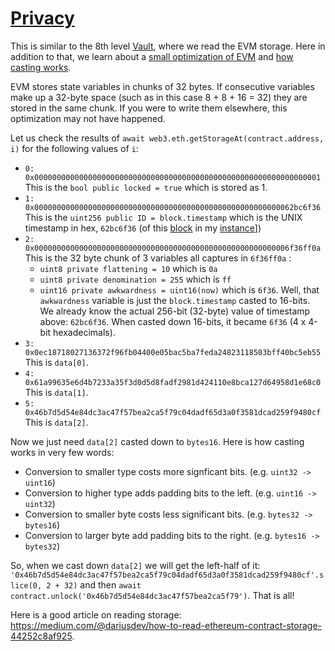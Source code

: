 # [Privacy](https://ethernaut.openzeppelin.com/level/0x11343d543778213221516D004ED82C45C3c8788B)

This is similar to the 8th level [Vault](./8-Vault.md), where we read the EVM storage. Here in addition to that, we learn about a [small optimization of EVM](https://docs.soliditylang.org/en/v0.8.13/internals/layout_in_storage.html) and [how casting works](https://www.tutorialspoint.com/solidity/solidity_conversions.htm).

EVM stores state variables in chunks of 32 bytes. If consecutive variables make up a 32-byte space (such as in this case 8 + 8 + 16 = 32) they are stored in the same chunk. If you were to write them elsewhere, this optimization may not have happened.

Let us check the results of `await web3.eth.getStorageAt(contract.address, i)` for the following values of `i`:

- `0: 0x0000000000000000000000000000000000000000000000000000000000000001`
This is the `bool public locked = true` which is stored as 1.
- `1: 0x0000000000000000000000000000000000000000000000000000000062bc6f36`
This is the `uint256 public ID = block.timestamp` which is the UNIX timestamp in hex, `62bc6f36` (of this [block](https://rinkeby.etherscan.io/block/10937345) in my [instance](https://rinkeby.etherscan.io/address/0x99181B0E39A3b17fc44f99972bF3E6Afd6296a07)])
- `2: 0x000000000000000000000000000000000000000000000000000000006f36ff0a`
This is the 32 byte chunk of 3 variables all captures in `6f36ff0a` : 
  - `uint8 private flattening = 10` which is `0a`
  - `uint8 private denomination = 255` which is `ff`
  - `uint16 private awkwardness = uint16(now)` which is `6f36`.
Well, that `awkwardness` variable is just the `block.timestamp` casted to 16-bits. We already know the actual 256-bit (32-byte) value of timestamp above: `62bc6f36`. When casted down 16-bits, it became `6f36` (4 x 4-bit hexadecimals).
- `3: 0x0ec18718027136372f96fb04400e05bac5ba7feda24823118503bff40bc5eb55`
This is `data[0]`.
- `4: 0x61a99635e6d4b7233a35f3d0d5d8fadf2981d424110e8bca127d64958d1e68c0`
This is `data[1]`.
- `5: 0x46b7d5d54e84dc3ac47f57bea2ca5f79c04dadf65d3a0f3581dcad259f9480cf`
This is `data[2]`.

Now we just need `data[2]` casted down to `bytes16`. Here is how casting works in very few words:

- Conversion to smaller type costs more signficant bits. (e.g. `uint32 -> uint16`)
- Conversion to higher type adds padding bits to the left. (e.g. `uint16 -> uint32`)
- Conversion to smaller byte costs less significant bits. (e.g. `bytes32 -> bytes16`)
- Conversion to larger byte add padding bits to the right. (e.g. `bytes16 -> bytes32`)

So, when we cast down `data[2]` we will get the left-half of it: `'0x46b7d5d54e84dc3ac47f57bea2ca5f79c04dadf65d3a0f3581dcad259f9480cf'.slice(0, 2 + 32)` and then `await contract.unlock('0x46b7d5d54e84dc3ac47f57bea2ca5f79')`. That is all!

Here is a good article on reading storage: <https://medium.com/@dariusdev/how-to-read-ethereum-contract-storage-44252c8af925>.